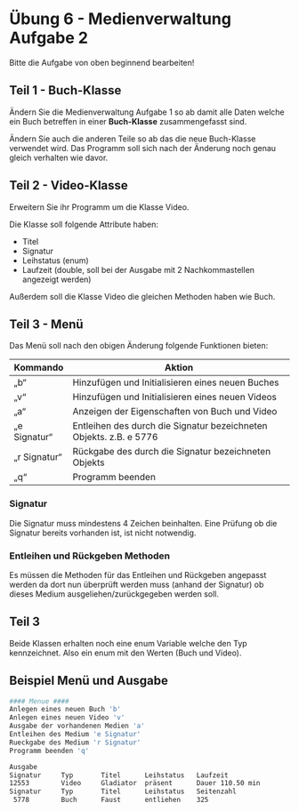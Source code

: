 # Übung 6 - Medienverwaltung Aufgabe 2

Bitte die Aufgabe von oben beginnend bearbeiten!

## Teil 1 - Buch-Klasse

Ändern Sie die Medienverwaltung Aufgabe 1 so ab damit alle Daten welche ein Buch betreffen in einer **Buch-Klasse** zusammengefasst sind.

Ändern Sie auch die anderen Teile so ab das die neue Buch-Klasse verwendet wird. Das Programm soll sich nach der Änderung noch genau gleich verhalten wie davor.

## Teil 2 - Video-Klasse

Erweitern Sie ihr Programm um die Klasse Video.

Die Klasse soll folgende Attribute haben:

* Titel
* Signatur
* Leihstatus (enum)
* Laufzeit (double, soll bei der Ausgabe mit 2 Nachkommastellen angezeigt werden)

Außerdem soll die Klasse Video die gleichen Methoden haben wie Buch.

## Teil 3 - Menü

Das Menü soll nach den obigen Änderung folgende Funktionen bieten:

|Kommando    | Aktion
-------------|----------
|„b“| Hinzufügen und Initialisieren eines neuen Buches|
|„v“| Hinzufügen und Initialisieren eines neuen Videos|
|„a“| Anzeigen der Eigenschaften von Buch und Video|
|„e Signatur“| Entleihen des durch die Signatur bezeichneten Objekts. z.B. e 5776|
|„r Signatur“| Rückgabe des durch die Signatur bezeichneten Objekts
|„q“|Programm beenden|

### Signatur

Die Signatur muss mindestens 4 Zeichen beinhalten. Eine Prüfung ob die Signatur bereits vorhanden ist, ist nicht notwendig.

### Entleihen und Rückgeben Methoden

Es müssen die Methoden für das Entleihen und Rückgeben angepasst werden da dort nun überprüft werden muss (anhand der Signatur) ob dieses Medium ausgeliehen/zurückgegeben werden soll.

## Teil 3

Beide Klassen erhalten noch eine enum Variable welche den Typ kennzeichnet. Also ein enum mit den Werten (Buch und Video).

## Beispiel Menü und Ausgabe

```bash
#### Menue ####
Anlegen eines neuen Buch 'b'
Anlegen eines neuen Video 'v'
Ausgabe der vorhandenen Medien 'a'
Entleihen des Medium 'e Signatur'
Rueckgabe des Medium 'r Signatur'
Programm beenden 'q'

Ausgabe
Signatur     Typ       Titel      Leihstatus   Laufzeit
12553        Video     Gladiator  präsent      Dauer 110.50 min
Signatur     Typ       Titel      Leihstatus   Seitenzahl
 5778        Buch      Faust      entliehen    325
```
